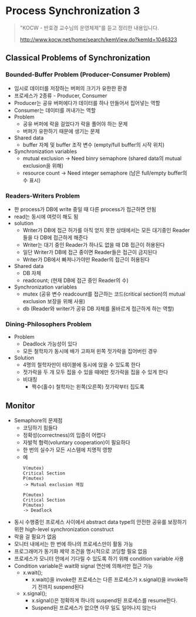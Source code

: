 # Process Synchronization 3

> "KOCW - 반효경 교수님의 운영체제"를 듣고 정리한 내용입니다.
>
> http://www.kocw.net/home/search/kemView.do?kemId=1046323

## Classical Problems of Synchronization
### Bounded-Buffer Problem (Producer-Consumer Problem)
- 임시로 데이터를 저장하는 버퍼의 크기가 유한한 환경
- 프로세스가 2종류 - Producer, Consumer
- Producer는 공유 버퍼에다가 데이터를 하나 만들어서 집어넣는 역할
- Consumer는 데이터를 꺼내가는 역할
- Problem
    - 공유 버퍼에 락을 걸었다가 락을 풀어야 하는 문제
    - 버퍼가 유한하기 때문에 생기는 문제
- Shared data
    - buffer 자체 및 buffer 조작 변수 (empty/full buffer의 시작 위치)
- Synchronization variables
    - mutual exclusion -> Need binry semaphore (shared data의 mutual exclusion을 위해)
    - resource count -> Need integer semaphore (남은 full/empty buffer의 수 표시)

### Readers-Writers Problem
- 한 process가 DB에 write 중일 때 다른 process가 접근하면 안됨
- read는 동시에 여럿이 해도 됨
- solution
    - Writer가 DB에 접근 허가를 아직 얻지 못한 상태에서는 모든 대기중인 Reader들을 다 DB에 접근하게 해준다
    - Writer는 대기 중인 Reader가 하나도 없을 때 DB 접근이 허용된다
    - 일단 Writer가 DB에 접근 중이면 Reader들은 접근이 금지된다
    - Writer가 DB에서 빠져나가야만 Reader의 접근이 허용된다
- Shared data
    - DB 자체
    - readcount; (현재 DB에 접근 중인 Reader의 수)
- Synchronization variables
    - mutex (공유 변수 readcount를 접근하는 코드(critical section)의 mutual exclusion 보장을 위해 사용)
    - db (Reader와 writer가 공유 DB 자체를 올바르게 접근하게 하는 역할)

### Dining-Philosophers Problem
- Problem
    - Deadlock 가능성이 있다
    - 모든 철학자가 동시에 배가 고파져 왼쪽 젓가락을 집어버린 경우
- Solution
    - 4명의 철학자만이 테이블에 동시에 앉을 수 있도록 한다
    - 젓가락을 두 개 모두 집을 수 있을 때에만 젓가락을 집을 수 있게 한다
    - 비대칭
        - 짝수(홀수) 철학자는 왼쪽(오른쪽) 젓가락부터 집도록

## Monitor
- Semaphore의 문제점
    - 코딩하기 힘들다
    - 정확성(correctness)의 입증이 어렵다
    - 자발적 협력(voluntary cooperation)이 필요하다
    - 한 번의 실수가 모든 시스템에 치명적 영향
    - 예
        ```
        V(mutex)
        Critical Section
        P(mutex)
        -> Mutual exclusion 깨짐
        ```
        ```
        P(mutex)
        Critical Section
        P(mutex)
        -> Deadlock
        ```
- 동시 수행중인 프로세스 사이에서 abstract data type의 안전한 공유를 보장하기 위한 high-level synchronization construct
- 락을 걸 필요가 없음
- 모니터 내에서는 한 번에 하나의 프로세스만이 활동 가능
- 프로그래머가 동기화 제약 조건을 명시적으로 코딩할 필요 없음
- 프로세스가 모니터 안에서 기다릴 수 있도록 하기 위해 condition variable 사용
- Condition variable은 wait와 signal 연산에 의해서만 접근 가능
    - x.wait();
        - x.wait()을 invoke한 프로세스는 다른 프로세스가 x.signal()을 invoke하기 전까지 suspend된다
    - x.signal();
        - x.signal()은 정확하게 하나의 suspend된 프로세스를 resume한다.
        - Suspend된 프로세스가 없으면 아무 일도 일어나지 않는다